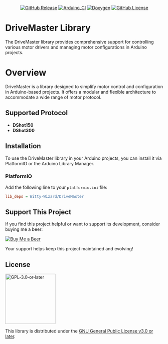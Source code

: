 <p align="center">
    <a href="https://github.com/Witty-Wizard/DriveMaster/releases"><img src="https://img.shields.io/github/v/release/Witty-Wizard/DriveMaster" alt="GitHub Release"></a>
    <a href="https://github.com/Witty-Wizard/DriveMaster/actions/workflows/arduinio_ci.yaml"><img src="https://github.com/Witty-Wizard/DriveMaster/actions/workflows/arduinio_ci.yaml/badge.svg" alt="Arduino_CI"></a>
    <a href="https://docs.wittywizard.in/projects/drivemaster"><img src="https://img.shields.io/badge/-Doxygen-2C4AA8?style=flat&logo=doxygen&logoColor=white" alt="Doxygen"></a>
    <a href="https://www.gnu.org/licenses/gpl-3.0.html"><img src="https://img.shields.io/github/license/Witty-Wizard/DriveMaster" alt="GitHub License"></a>
</p>

# DriveMaster Library

The DriveMaster library provides comprehensive support for controlling various motor drivers and managing motor configurations in Arduino projects.

# Overview

DriveMaster is a library designed to simplify motor control and configuration in Arduino-based projects. It offers a modular and flexible architecture to accommodate a wide range of motor protocol.

## Supported Protocol

- **DShot150**
- **DShot300**

## Installation

To use the DriveMaster library in your Arduino projects, you can install it via PlatformIO or the Arduino Library Manager.

### PlatformIO

Add the following line to your `platformio.ini` file:

```ini
lib_deps = Witty-Wizard/DriveMaster
```

## Support This Project

If you find this project helpful or want to support its development, consider buying me a beer:

<a href="https://buymeacoffee.com/wittywizard">
    <img src="https://img.shields.io/badge/Buy%20Me%20a%20Beer-%23FFDD00?style=for-the-badge&logo=buy-me-a-coffee&logoColor=black" alt="Buy Me a Beer">
</a>

Your support helps keep this project maintained and evolving!

## License

  <a href="https://www.gnu.org/licenses/gpl-3.0.en.html">
    <img src="https://www.gnu.org/graphics/gplv3-or-later.svg" alt="GPL‑3.0‑or‑later" width="160">
  </a>

This library is distributed under the [GNU General Public License v3.0 or later](https://www.gnu.org/licenses/gpl-3.0.en.html).
